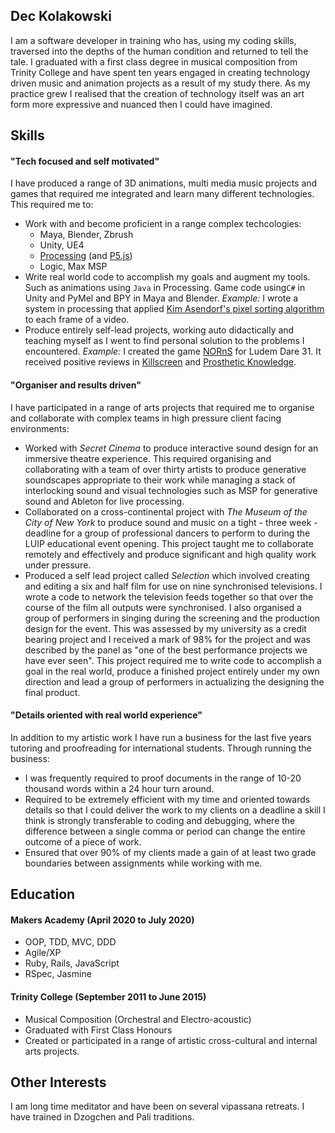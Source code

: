 ## Dec Kolakowski

I am a software developer in training who has, using my coding skills, traversed into the depths of the human condition and returned to tell the tale. I graduated with a first class degree in musical composition from Trinity College and have spent ten years engaged in creating technology driven music and animation projects as a result of my study there. As my practice grew I realised that the creation of technology itself was an art form more expressive and nuanced then I could have imagined.
## Skills
#### "Tech focused and self motivated"
I have produced a range of 3D animations, multi media music projects and games that required me integrated and learn many different technologies. This required me to:

 - Work with and become proficient in a range complex techcologies:
	 - Maya, Blender, Zbrush
	 - Unity, UE4
	 - [Processing][pr] (and [P5.js][p5])
	 - Logic, Max MSP
 - Write real world code to accomplish my goals and augment my tools. Such as animations using `Java` in Processing. Game code using`C#`  in Unity and PyMel and BPY in Maya and Blender. *Example:* I wrote a system in processing that applied [Kim Asendorf's pixel sorting algorithm][pix] to each frame of a video.
 - Produce entirely self-lead projects, working auto didactically and teaching myself as I went to find personal solution to the problems I encountered. *Example:* I created the game [NORnS][ns] for Ludem Dare 31. It received positive reviews in [Killscreen][ks] and [Prosthetic Knowledge][pk].


[p5]: [https://p5js.org/](https://p5js.org/)
[pr]: [https://processing.org/](https://processing.org/)
[pix]: [https://github.com/kimasendorf/ASDFPixelSort](https://github.com/kimasendorf/ASDFPixelSort)
[ns]: [https://etomame.itch.io/norns](https://etomame.itch.io/norns)
[ks]: [https://killscreen.com/previously/articles/play-your-food/](https://killscreen.com/previously/articles/play-your-food/)
[pk]: [https://prostheticknowledge.tumblr.com/post/104969137296/norns-trippy-game-by-declan-kolakowski-for-the](https://prostheticknowledge.tumblr.com/post/104969137296/norns-trippy-game-by-declan-kolakowski-for-the)

#### "Organiser and results driven"
I have participated in a range of arts projects that required me to organise and collaborate with complex teams in high pressure client facing environments:

 - Worked with *Secret Cinema* to produce interactive sound design for an immersive theatre experience. This required organising and collaborating with a team of over thirty artists to produce generative soundscapes appropriate to their work while managing a stack of interlocking sound and visual technologies such as MSP for generative sound and Ableton for live processing.
 - Collaborated on a cross-continental project with *The Museum of the City of New York* to produce sound and music on a tight - three week - deadline for a group of professional dancers to perform to during the LUIP educational event opening. This project taught me to collaborate remotely and effectively and produce significant and high quality work under pressure.
 - Produced a self lead project called *Selection* which involved creating and editing a six and half film for use on nine synchronised televisions. I wrote a code to network the television feeds together so that over the course of the film all outputs were synchronised. I also organised a group of performers in singing during the screening and the production design for the event. This was assessed by my university as a credit bearing project and I received a mark of 98% for the project and was described by the panel as "one of the best performance projects we have ever seen". This project required me to write code to accomplish a goal in the real world, produce a finished project entirely under my own direction and lead a group of performers in actualizing the designing the final product.

#### "Details oriented with real world experience"
In addition to my artistic work I have run a business for the last five years tutoring and proofreading for international students. Through running the business:

 -  I was frequently required to proof documents in the range of 10-20 thousand words within a 24 hour turn around.
 - Required to be extremely efficient with my time and oriented towards details so that I could deliver the work to my clients on a deadline a skill I think is strongly transferable to coding and debugging, where the difference between a single comma or period can change the entire outcome of a piece of work. 
 - Ensured that over 90% of my clients made a gain of at least two grade boundaries between assignments while working with me.

## Education

#### Makers Academy (April 2020 to July 2020)

- OOP, TDD, MVC, DDD
- Agile/XP
- Ruby, Rails, JavaScript
- RSpec, Jasmine

#### Trinity College (September 2011 to June 2015)

- Musical Composition (Orchestral and Electro-acoustic)
- Graduated with First Class Honours
- Created or participated in a range of artistic cross-cultural and internal arts projects.

## Other Interests

I am long time meditator and have been on several vipassana retreats. I have trained in Dzogchen and Pali traditions.
<!--stackedit_data:
eyJoaXN0b3J5IjpbLTE2OTU5NzQ2NjAsMTQ3MDU3MDYxLDE4Nz
cxNTM3MCwtMTg0NDg5NzIwMCwyMTE1NjAwMTI2LC01MDExNjU0
NjhdfQ==
-->